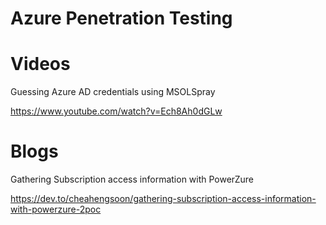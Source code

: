 # Azure Penetration Testing

# Videos
Guessing Azure AD credentials using MSOLSpray

https://www.youtube.com/watch?v=Ech8Ah0dGLw

# Blogs
Gathering Subscription access information with PowerZure

https://dev.to/cheahengsoon/gathering-subscription-access-information-with-powerzure-2poc



